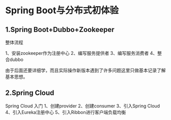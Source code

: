 # Spring Boot与分布式初体验

## 1.Spring Boot+Dubbo+Zookeeper

整体流程

1、安装zookeeper作为注册中心
2、编写服务提供者
3、编写服务消费者
4、整合dubbo

由于后面还要详细学，而且实际操作新版本遇到了许多问题这里只做基本记录了解基本思想。

## 2.Spring Cloud

Spring Cloud 入门
1、创建provider
2、创建consumer
3、引入Spring Cloud
4、引入Eureka注册中心
5、引入Ribbon进行客户端负载均衡